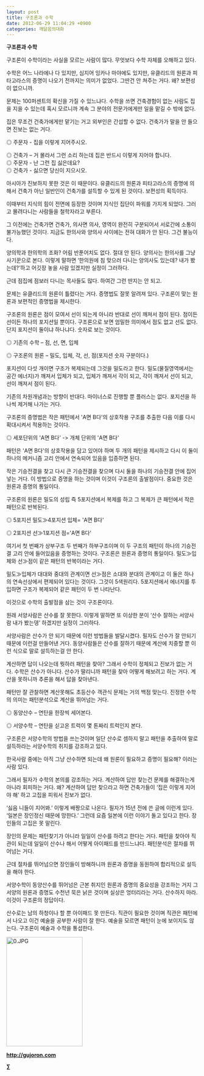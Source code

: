 ```yaml
---
layout: post
title: 구조론과 수학
date: 2012-06-29 11:04:29 +0900
categories: 깨달음의대화
---
```

**구조론과 수학** 

구조론이 수학이라는 사실을 모르는 사람이 많다. 무엇보다 수학 자체를 오해하고 있다. 

수학은 어느 나라에나 다 있지만, 심지어 잉카나 마야에도 있지만, 유클리드의 원론과 피타고라스의 증명이 나오기 전까지는 의미가 없었다. 그딴건 안 쳐주는 거다. 왜? 보편성이 없으니까. 

문제는 100퍼센트의 확신을 가질 수 있느냐다. 수학을 쓰면 건축경험이 없는 사람도 집을 지을 수 있는데 혹시 모르니까 계속 그 분야의 전문가에게만 일을 맡길 수 밖에 없다. 

집은 무조건 건축가에게만 맡기는 거고 외부인은 간섭할 수 없다. 건축가가 말을 안 들으면 진보는 없는 거다. 

◎ 주문자 - 집을 이렇게 지어주시오.

  
◎ 건축가 – 거 몰라서 그런 소리 하는데 집은 반드시 이렇게 지어야 합니다.   
◎ 주문자 - 난 그런 집 싫은데요?  
◎ 건축가 - 싫으면 당신이 지으시오. 

아시아가 진보하지 못한 것은 이 때문이다. 유클리드의 원론과 피타고라스의 증명에 의해서 건축가 아닌 일반인이 건축가를 설득할 수 있게 된 것이다. 보편성의 획득이다. 

이때부터 지식의 힘이 전면에 등장한 것이며 지식인 집단이 파워를 가지게 되었다. 그러고 몰려다니는 사람들을 철학자라고 부른다. 

그 이전에는 건축가면 건축가, 의사면 의사, 영역이 완전히 구분되어서 서로간에 소통이 불가능했던 것이다. 지금도 한의사와 양의사 사이에는 전혀 대화가 안 된다. 그건 불능이다. 

양의학과 한의학의 조화? 어림 반푼어치도 없다. 절대 안 된다. 양의사는 한의사를 그냥 사기꾼으로 본다. 이렇게 말하면 ‘한의원에 침 맞으러 다니는 양의사도 있는데? 내가 봤는데?’하고 어깃장 놓을 사람 있겠지만 실정이 그러하다. 

근데 점집에 점보러 다니는 목사들도 많다. 하여간 그런 딴지는 안 되고. 

문제는 유클리드의 원론이 틀렸다는 거다. 증명법도 잘못 알려져 있다. 구조론이 맞는 원론과 보편적인 증명법을 제시한다. 

구조론의 원론은 점이 모여서 선이 되는게 아니라 반대로 선이 깨져서 점이 된다. 점이든 선이든 하나의 포지션일 뿐이다. 구조론으로 보면 엄밀한 의미에서 점도 없고 선도 없다. 단지 포지션이 둘이냐 하나냐다. 숫자로 보는 것이다. 

◎ 기존의 수학 – 점, 선, 면, 입체

  
◎ 구조론의 원론 – 밀도, 입체, 각, 선, 점(포지션 숫자 구분이다.) 

포지션이 다섯 개이면 구조가 복제되는데 그것을 밀도라고 한다. 밀도(물질영역에서는 공간 에너지)가 깨져서 입체가 되고, 입체가 깨져서 각이 되고, 각이 깨져서 선이 되고, 선이 깨져서 점이 된다. 

기존의 차원개념과는 방향이 반대다. 마이너스로 진행할 뿐 플러스는 없다. 포지션을 하나씩 제거해 나가는 거다. 

구조론의 증명법은 작은 패턴에서 'A면 B다'의 상호작용 구조를 추출한 다음 이를 다시 확대시켜서 적용하는 것이다. 

◎ 세포단위의 'A면 B다' -> 개체 단위의 'A면 B다' 

패턴은 'A면 B다'의 상호작용을 담고 있어야 하며 두 개의 패턴을 제시하고 다시 이 둘이 하나의 메커니즘 고리 안에서 연속되어 있음을 입증하면 된다. 

작은 기승전결을 찾고 다시 큰 기승전결을 찾으며 다시 둘을 하나의 기승전결 안에 집어넣는 거다. 이 방법으로 증명을 하는 것이며 이것이 구조론의 출발점이다. 중요한 것은 원론과 증명의 통일이다. 

구조론의 원론은 밀도의 성립 즉 5포지션에서 복제를 하고 그 복제가 큰 패턴에서 작은 패턴으로 반복된다. 

◎ 5포지션 밀도≫4포지션 입체= 'A면 B다'

  
◎ 2포지션 선≫1포지션 점='A면 B다’ 

여기서 첫 번째가 상부구조 두 번째가 하부구조이며 이 두 구조의 패턴이 하나의 기승전결 고리 안에 들어있음을 증명하는 것이다. 구조론은 원론과 증명의 통일이다. 밀도≫입체와 선≫점이 같은 패턴의 반복이라는 거다. 

밀도≫입체가 대대와 중대의 관계이면 선≫점은 소대와 분대의 관계이고 이 둘은 하나의 연속선상에서 편제되어 있다는 것이다. 그것이 5색원리다. 5포지션에서 에너지를 투입하면 구조가 복제되어 같은 패턴이 두 번 나타난다. 

이것으로 수학의 출발점을 삼는 것이 구조론이다. 

원래 서양사람은 산수를 잘 못한다. 이렇게 말하면 또 이상한 분이 ‘산수 잘하는 서양사람 내가 봤는뎅’ 하겠지만 실정이 그러하다. 

서양사람은 산수가 안 되기 때문에 이런 방법들을 발달시켰다. 필자도 산수가 잘 안되기 때문에 이런걸 만들어낸 거다. 동양사람들은 산수를 잘하기 때문에 계산에 치중할 뿐 이런 식으로 말로 설득하는걸 안 한다. 

계산하면 답이 나오는데 뭣하러 패턴을 찾아? 그래서 수학이 정체되고 진보가 없는 거다. 수학은 산수가 아니다. 산수가 딸리니까 패턴을 찾아 어떻게 해보려고 하는 거다. 계산을 못하니까 추론을 해서 답을 찾아낸다. 

패턴만 잘 관찰하면 계산못해도 초등산수 객관식 문제는 거의 백점 맞는다. 진정한 수학의 의미는 패턴분석으로 계산을 뛰어넘는 거다. 

◎ 동양산수 – 연탄을 한장씩 세어본다.

  
◎ 서양수학 – 연탄을 싣고온 트럭이 몇 톤짜리 트럭인지 본다. 

구조론은 서양수학의 방법을 쓰는것이며 일단 산수로 셈하지 말고 패턴을 추출하여 말로 설득하라는 서양수학의 취지를 강조하고 있다. 

한국사람 중에는 아직 그냥 산수하면 되는데 왜 원론이 필요하고 증명이 필요해? 이러는 사람 있다. 

그래서 필자가 수학의 본의를 강조하는 거다. 계산하여 답만 찾는건 문제를 해결하는게 아니라 회피하는 거다. 왜? 계산하여 답만 찾으라고 하면 건축가들이 ‘집은 이렇게 지어야 해’ 하고 고집을 피워서 진보가 없다. 

‘싫음 니들이 지어봐.’ 이렇게 배짱으로 나온다. 필자가 15년 전에 쓴 글에 이런게 있다. ‘일본은 장인정신 때문에 망한다.’ 그런데 요즘 일본에 이런 이야기 돌고 있다고 한다. 장인들의 고집은 못 말린다. 

장인의 문제는 패턴찾기가 아니라 일일이 산수를 하려고 한다는 거다. 패턴을 찾아야 직관이 되는데 일일이 산수나 해서 어떻게 아이패드를 만드느냐다. 패턴분석은 절차를 뛰어넘는 거다. 

근데 절차를 뛰어넘으면 장인들이 방해하니까 원론과 증명을 동원하여 합리적으로 설득을 해야 한다. 

서양수학이 동양산수를 뛰어넘은 근본 취지인 원론과 증명의 중요성을 강조하는 거지 그 서양의 원론과 증명도 수천년 묵은 낡은 것이며 실상은 엉터리라는 거다. 산수하지 마라. 이것이 구조론의 정답이다. 

산수로는 남의 하청이나 할 뿐 아이패드 못 만든다. 직관이 필요한 것이며 직관은 패턴에서 나오고 이건 예술을 공부한 사람이 잘 한다. 예술을 모르면 패턴이 눈에 보이지도 않는다. 구조론이 예술과 수학을 통섭한다. 











<a href="?mid=WaytoWin" target="_self"><img alt="0.JPG" src="assets/attach/images/199/290/248/123456.JPG" width="200" height="287" /> </a>







**http://gujoron.com**  


**∑**
